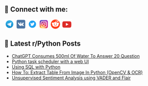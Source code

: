 ## 🔎 Connect with me:
[<img src="https://github.com/bullbesh/bullbesh/blob/main/images/Telegram.png" width="32" height="32" />](https://t.me/bullbesh)
[<img src="https://github.com/bullbesh/bullbesh/blob/main/images/VK.png" width="32" height="32" />](https://vk.com/bullbesh)
[<img src="https://github.com/bullbesh/bullbesh/blob/main/images/Twitter.png" width="32" height="32" />](https://twitter.com/bullbesh1)
[<img src="https://github.com/bullbesh/bullbesh/blob/main/images/Instagram.png" width="32" height="32" />](https://www.instagram.com/bullbesh)
[<img src="https://github.com/bullbesh/bullbesh/blob/main/images/Reddit.png" width="32" height="32" />](https://www.reddit.com/user/bullbesh)
[<img src="https://github.com/bullbesh/bullbesh/blob/main/images/YouTube.png" width="32" height="32" />](https://www.youtube.com/channel/UCtfjRs6uzgq5mfm8S06WTcg)

## 📕 Latest r/Python Posts
<!-- BLOG-POST-LIST:START -->
- [ChatGPT Consumes 500ml Of Water To Answer 20 Question](https://www.reddit.com/r/Python/comments/12pjz4y/chatgpt_consumes_500ml_of_water_to_answer_20/)
- [Python task scheduler with a web UI](https://www.reddit.com/r/Python/comments/12piw1m/python_task_scheduler_with_a_web_ui/)
- [Using SQL with Python](https://www.reddit.com/r/Python/comments/12pif8z/using_sql_with_python/)
- [How To: Extract Table From Image In Python &lpar;OpenCV &amp; OCR&rpar;](https://www.reddit.com/r/Python/comments/12phvr0/how_to_extract_table_from_image_in_python_opencv/)
- [Unsupervised Sentiment Analysis using VADER and Flair](https://www.reddit.com/r/Python/comments/12phocy/unsupervised_sentiment_analysis_using_vader_and/)
<!-- BLOG-POST-LIST:END -->
